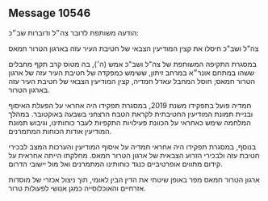 ## Message 10546

הודעה משותפת לדובר צה״ל ודוברות שב״כ: 

צה"ל ושב"כ חיסלו את קצין המודיעין הצבאי של חטיבת העיר עזה בארגון הטרור חמאס

במסגרת התקיפה המשותפת של צה"ל ושב"כ אמש (ה׳), בה מטוס קרב תקף מחבלים ששהו במתחם אונר״א במרחב זיתון, ששימש כמפקדה של חטיבת העיר עזה של ארגון הטרור חמאס; חוסל המחבל עאדל חמדיה, קצין המודיעין הצבאי של חטיבת העיר עזה בארגון הטרור.

חמדיה פועל בתפקידו משנת 2019, במסגרת תפקידו היה אחראי על הפעלת האיסוף ובניית תמונת המודיעין החטיבתית לקראת הטבח הרצחני בשבעה באוקטובר.
במהלך המלחמה שימש כאחראי על הכוונת פעילויות התקפיות לעבר כוחותינו, וגיבוש תמונת המודיעין אודות הכוחות המתמרנים.

בנוסף, במסגרת תפקידו היה אחראי חמדיה על איסוף המודיעין והערכות המצב לבכירי חטיבת עזה ולבכירי הזרוע הצבאית של ארגון הטרור חמאס.
מחלקתו הייתה אחראית על קידום מתווים אופרטיביים כנגד כוחותינו המתמרנים ואל מול יישובי הדרום.

ארגון הטרור חמאס מפר באופן שיטתי את הדין הבין לאומי, תוך ניצול אכזרי של מוסדות אזרחיים והאוכלוסייה כמגן אנושי לפעולות טרור.

